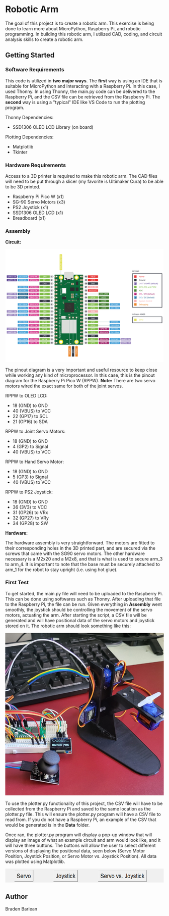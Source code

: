 # Robotic Arm 

The goal of this project is to create a robotic arm. This exercise is being done to learn more about MicroPython, Raspberry Pi, and robotic programming. In building this robotic arm, I utilized CAD, coding, and circuit analysis skills to create a robotic arm.

## Getting Started

### Software Requirements
This code is utilized in **two major ways**. The **first** way is using an IDE that is suitable for MicroPython and interacting with a Raspberry Pi. In this case, I used Thonny. In using Thonny, the main.py code can be delivered to the Raspberry Pi, and the CSV file can be retrieved from the Raspberry Pi. The **second** way is using a "typical"  IDE like VS Code to run the plotting program. 

Thonny Dependencies:
* SSD1306 OLED LCD Library (on board)

Plotting Dependencies:
* Matplotlib
* Tkinter

### Hardware Requirements
Access to a 3D printer is required to make this robotic arm. The CAD files will need to be put through a slicer (my favorite is Ultimaker Cura) to be able to be 3D printed. 

* Raspberry Pi Pico W (x1)
* SG-90 Servo Motors (x3)
* PS2 Joystick (x1)
* SSD1306 OLED LCD (x1)
* Breadboard (x1)

### Assembly

**Circuit:**

![alt text](https://github.com/Braden5790/robotic_arm/blob/main/Images/picow-pinout.svg)

The pinout diagram is a very important and useful resource to keep close while working any kind of microprocessor. In this case, this is the pinout diagram for the Raspberry Pi Pico W (RPPW). **Note:** There are two servo motors wired the exact same for both of the joint servos.

RPPW to OLED LCD:

* 18 (GND) to GND 
* 40 (VBUS) to VCC
* 22 (GP17) to SCL
* 21 (GP16) to SDA

RPPW to Joint Servo Motors:

* 18 (GND) to GND
* 4 (GP2) to Signal
* 40 (VBUS) to VCC

RPPW to Hand Servo Motor:

* 18 (GND) to GND
* 5 (GP3) to Signal
* 40 (VBUS) to VCC

RPPW to PS2 Joystick:

* 18 (GND) to GND
* 36 (3V3) to VCC
* 31 (GP26) to VRx
* 32 (GP27) to VRy
* 34 (GP28) to SW


**Hardware:**

The hardware assembly is very straightforward. The motors are fitted to their corresponding holes in the 3D printed part, and are secured via the screws that came with the SG90 servo motors. The other hardware necessary is a M2x20 and a M2x8, and that is what is used to secure arm_3 to arm_4. It is important to note that the base must be securely attached to arm_1 for the robot to stay upright (i.e. using hot glue).

### First Test
To get started, the main.py file will need to be uploaded to the Raspberry Pi. This can be done using softwares such as Thonny. After uploading that file to the Raspberry Pi, the file can be run. Given everything in **Assembly** went smoothly, the joystick should be controlling the movement of the servo motors, actuating the arm. After starting the script, a CSV file will be generated and will have positional data of the servo motors and joystick stored on it. The robotic arm should look something like this:

![alt text](https://github.com/Braden5790/robotic_arm/blob/main/Images/robot_arm.png)

To use the plotter.py functionality of this project, the CSV file will have to be collected from the Raspberry Pi and saved to the same location as the plotter.py file. This will ensure the plotter.py program will have a CSV file to read from. If you do not have a Raspberry Pi, an example of the CSV that would be generated is in the **Data** folder.

Once ran, the plotter.py program will display a pop-up window that will display an image of what an example circuit and arm would look like, and it will have three buttons. The buttons will allow the user to select different versions of displaying the positional data, seen below (Servo Motor Position, Joystick Position, or Servo Motor vs. Joystick Position). All data was plotted using Matplotlib.

![alt text](https://github.com/Braden5790/robotic_arm/blob/main/Images/buttons.png)

## Author

Braden Barlean
